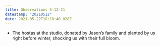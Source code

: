 ```yaml
---
title: Observations 5-12-21
datestamp: "20210512"
date: 2021-05-22T18:18:40.828Z
---
```

- The hostas at the studio, donated by Jason’s family and planted by us right before winter, shocking us with their full bloom.